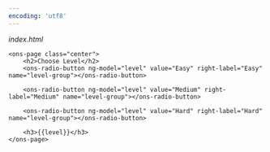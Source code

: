```yaml
---
encoding: 'utf8'
---
```


*index.html*

	<ons-page class="center">    
	  	<h2>Choose Level</h2>
	  	<ons-radio-button ng-model="level" value="Easy" right-label="Easy" name="level-group"></ons-radio-button>

	  	<ons-radio-button ng-model="level" value="Medium" right-label="Medium" name="level-group"></ons-radio-button>
	  	
	  	<ons-radio-button ng-model="level" value="Hard" right-label="Hard" name="level-group"></ons-radio-button>
	  	
	  	<h3>{{level}}</h3>
  	</ons-page>
